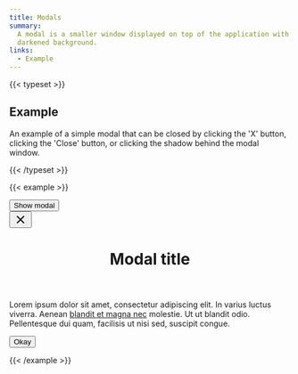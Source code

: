 ```yaml
---
title: Modals
summary:
  A modal is a smaller window displayed on top of the application with a
  darkened background.
links:
  - Example
---
```


{{< typeset >}}

## Example

An example of a simple modal that can be closed by clicking the 'X' button,
clicking the 'Close' button, or clicking the shadow behind the modal window.

{{< /typeset >}}

{{< example >}}

<button data-modal-trigger="example-modal" class="uw-button--filled">
  Show modal
</button>

<div
  id="example-modal"
  class="uw-modal"
  role="dialog"
  aria-hidden="true"
  aria-labelledby="example-modal__title"
  data-modal-close="example-modal"
  tabindex="-1">
  <div class="uw-modal__window uw-modal__window--size-md">
    <button data-modal-close="example-modal" class="uw-modal__close">
      <svg xmlns="http://www.w3.org/2000/svg" width="24" height="24" viewBox="0 0 24 24">
        <path d="M19 6.41L17.59 5 12 10.59 6.41 5 5 6.41 10.59 12 5 17.59 6.41 19 12 13.41 17.59 19 19 17.59 13.41 12z" />
        <path d="M0 0h24v24H0z" fill="none" />
      </svg>
    </button>
    <header class="uw-modal__header">
      <h1 id="example-modal__title">Modal title</h1>
    </header>
    <div class="uw-modal__body uw-typeset">
      <p>
        Lorem ipsum dolor sit amet, consectetur adipiscing elit. In varius
        luctus viverra. Aenean <a href="#">blandit et magna nec</a> molestie. Ut
        ut blandit odio. Pellentesque dui quam, facilisis ut nisi sed, suscipit
        congue.
      </p>
    </div>
    <footer class="uw-modal__footer">
      <button data-modal-close="example-modal" class="uw-button--filled">Okay</button>
    </footer>
  </div>
</div>

{{< /example >}}
